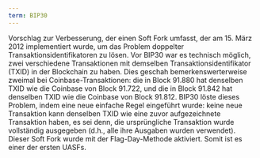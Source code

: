 ```yaml
---
term: BIP30
---
```


Vorschlag zur Verbesserung, der einen Soft Fork umfasst, der am 15. März 2012 implementiert wurde, um das Problem doppelter Transaktionsidentifikatoren zu lösen. Vor BIP30 war es technisch möglich, zwei verschiedene Transaktionen mit demselben Transaktionsidentifikator (TXID) in der Blockchain zu haben. Dies geschah bemerkenswerterweise zweimal bei Coinbase-Transaktionen: die in Block 91.880 hat denselben TXID wie die Coinbase von Block 91.722, und die in Block 91.842 hat denselben TXID wie die Coinbase von Block 91.812. BIP30 löste dieses Problem, indem eine neue einfache Regel eingeführt wurde: keine neue Transaktion kann denselben TXID wie eine zuvor aufgezeichnete Transaktion haben, es sei denn, die ursprüngliche Transaktion wurde vollständig ausgegeben (d.h., alle ihre Ausgaben wurden verwendet). Dieser Soft Fork wurde mit der Flag-Day-Methode aktiviert. Somit ist es einer der ersten UASFs.